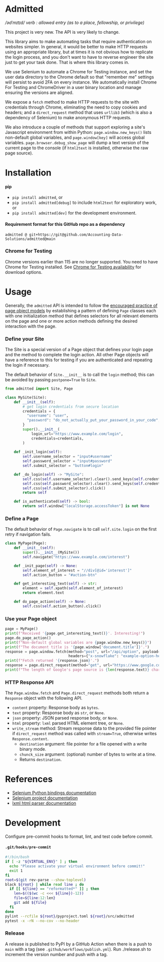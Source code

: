 # Admitted
_/ədˈmɪtɪd/ verb : allowed entry (as to a place, fellowship, or privilege)_

This project is very new. The API is very likely to change.

This library aims to make automating tasks that require authentication on websites simpler. In general, it would
be better to make HTTP requests using an appropriate library, but at times it is not obvious how to replicate
the login process, and you don't want to have to reverse engineer the site just to get your task done. That is where
this library comes in.

We use Selenium to automate a Chrome for Testing instance, and set the user data directory to the Chrome default so that
"remember me" settings will persist to avoid 2FA on every instance. We automatically install Chrome For Testing and
ChromeDriver in a user binary location and manage ensuring the versions are aligned.

We expose a `fetch` method to make HTTP requests to the site with credentials through Chrome, eliminating the need to
copy cookies and headers; and a `direct_request` method that uses `urllib3` (which is also a dependency of Selenium) to
make anonymous HTTP requests.

We also introduce a couple of methods that support exploring a site's Javascript environment from within Python:
`page.window.new_keys()` lists non-default global variables, and `page.window[key]` will access global variables.
`page.browser.debug_show_page` will dump a text version of the current page to the console (if `html2text` is
installed, otherwise the raw page source).

# Installation
#### pip
- `pip install admitted`, or
- `pip install admitted[debug]` to include `html2text` for exploratory work, or
- `pip install admitted[dev]` for the development environment.

#### Requirement format for this GitHub repo as a dependency
`admitted @ git+https://git@github.com/Accounting-Data-Solutions/admitted@main`

### Chrome for Testing
Chrome versions earlier than 115 are no longer supported. You need to have Chrome for Testing installed. See
[Chrome for Testing availability](https://googlechromelabs.github.io/chrome-for-testing/) for download options.

# Usage
Generally, the `admitted` API is intended to follow the
[encouraged practice of page object models](https://www.selenium.dev/documentation/test_practices/encouraged/page_object_models/)
by establishing a pattern of defining `Page` classes each with one initialization method that defines selectors for
all relevant elements on the page and one or more action methods defining the desired interaction with the page.

### Define your Site
The Site is a special version of a Page object that defines your login page and the method to complete the login action.
All other Page objects will have a reference to this for testing if you are authenticated and repeating the login
if necessary.

The default behavior of `Site.__init__` is to call the `login` method; this can be avoided by passing `postpone=True`
to `Site`.

```python
from admitted import Site, Page

class MySite(Site):
    def __init__(self):
        # get login credentials from secure location
        credentials = {
          "username": "user",
          "password": "do_not_actually_put_your_password_in_your_code",
        }
        super().__init__(
            login_url="https://www.example.com/login",
            credentials=credentials,
        )
    
    def _init_login(self):
        self.username_selector = "input#username"
        self.password_selector = "input#password"
        self.submit_selector = "button#login"

    def _do_login(self) -> "MySite":
        self.css(self.username_selector).clear().send_keys(self.credentials["username"])
        self.css(self.password_selector).clear().send_keys(self.credentials["password"])
        self.css(self.submit_selector).click()
        return self

    def is_authenticated(self) -> bool:
        return self.window["localStorage.accessToken"] is not None
```

### Define a Page
The default behavior of `Page.navigate` is to call `self.site.login` on the first retry if navigation fails.

```python
class MyPage(Page):
    def __init__(self):
        super().__init__(MySite())
        self.navigate("https://www.example.com/interest")

    def _init_page(self) -> None:
        self.element_of_interest = "//div[@id='interest']"
        self.action_button = "#action-btn"

    def get_interesting_text(self) -> str:
        element = self.xpath(self.element_of_interest)
        return element.text

    def do_page_action(self) -> None:
        self.css(self.action_button).click()
```

### Use your Page object

```python
page = MyPage()
print(f"Received '{page.get_interesting_text()}'. Interesting!")
page.do_page_action()
print(f"Non-default global variables are {page.window.new_keys()}")
print(f"The document title is '{page.window['document.title']}'.")
response = page.window.fetch(method="post", url="/api/option", payload={"showInterest": True},
                             headers={"x-snowflake": "example-option-header"})
print(f"Fetch returned '{response.json}'.")
response = page.direct_request(method="get", url="https://www.google.com")
print(f"The length of Google's page source is {len(response.text)} characters.")
```

### HTTP Response API
The `Page.window.fetch` and `Page.direct_request` methods both return a `Response` object with the following API.
- `content` property: Response body as `bytes`.
- `text` property: Response body as `str`, or `None`.
- `json` property: JSON parsed response body, or `None`.
- `html` property: `lxml` parsed HTML element tree, or `None`.
- `write_stream` method: Stream response data to the provided file pointer if `direct_request` method was called with `stream=True`, otherwise writes `Response.content`.
  - `destination` argument: file pointer for a file opened with a write binary mode.
  - `chunck_size` argument: (optional) number of bytes to write at a time.
  - Returns `destination`.

# References
- [Selenium Python bindings documentation](https://www.selenium.dev/selenium/docs/api/py/index.html)
- [Selenium project documentation](https://www.selenium.dev/documentation/)
- [lxml html parser documentation](https://lxml.de/lxmlhtml.html)

# Development
Configure pre-commit hooks to format, lint, and test code before commit.
#### `.git/hooks/pre-commit`
```bash
#!/bin/bash
if [ -z "${VIRTUAL_ENV}" ] ; then
  echo "Please activate your virtual environment before commit!"
  exit 1
fi
root=$(git rev-parse --show-toplevel)
black ${root} | while read line ; do
  if [[ ${line} == "reformatted*" ]] ; then
    len=$(($(wc -c <<< ${line})-12))
    file=${line:12:len}
    git add ${file}
  fi
done
pylint --rcfile ${root}/pyproject.toml ${root}/src/admitted
pytest -x -rN --no-cov --no-header
```

### Release
A release is published to PyPI by a GitHub Action when there is a push to `main` with a tag (see
`.github/workflows/publish.yml`). Run ./release.sh to increment the version number and push with a tag.
